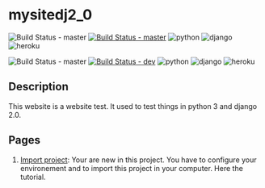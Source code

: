 # mysitedj2_0
![Build Status - master](https://img.shields.io/badge/-MASTER-blue.svg?longCache=true&style=for-the-badge)
[![Build Status - master](https://travis-ci.org/imimoun/mysitedj2_0.svg?branch=master)](https://travis-ci.org/imimoun/mysitedj2_0)
![python](https://img.shields.io/pypi/pyversions/Django.svg)
![django](https://img.shields.io/badge/Django-2.0-yellow.svg)
![heroku](https://img.shields.io/badge/heroku-on-6413b0.svg)


![Build Status - master](https://img.shields.io/badge/-DEV-blue.svg?longCache=true&style=for-the-badge)
[![Build Status - dev](https://travis-ci.org/imimoun/mysitedj2_0.svg?branch=dev)](https://travis-ci.org/imimoun/mysitedj2_0)
![python](https://img.shields.io/pypi/pyversions/Django.svg)
![django](https://img.shields.io/badge/Django-2.0-yellow.svg)
![heroku](https://img.shields.io/badge/heroku-on-6413b0.svg)
## Description
This website is a website test. It used to test things in python 3 and django 2.0.

## Pages
1. [Import project](https://github.com/imimoun/mysitedj2_0/wiki/Import-project): Your are new in this project. You have to configure your environement and to import this project in your computer. Here the tutorial.
